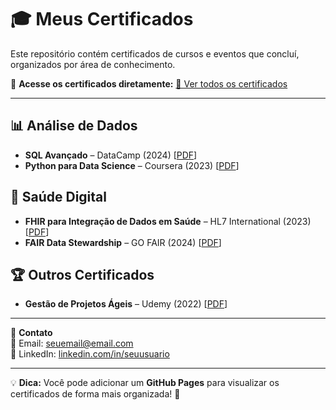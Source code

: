 # 🎓 Meus Certificados  

Este repositório contém certificados de cursos e eventos que concluí, organizados por área de conhecimento.  

📌 **Acesse os certificados diretamente:** [🔗 Ver todos os certificados](https://github.com/DiogoS10/Certificates)  

---

## 📊 Análise de Dados  
- **SQL Avançado** – DataCamp (2024) [[PDF](./certificates/SQL_Certificate.pdf)]  
- **Python para Data Science** – Coursera (2023) [[PDF](./certificates/Python_Data_Science.pdf)]  

## 🏥 Saúde Digital  
- **FHIR para Integração de Dados em Saúde** – HL7 International (2023) [[PDF](./certificates/FHIR_Certification.pdf)]  
- **FAIR Data Stewardship** – GO FAIR (2024) [[PDF](./certificates/FAIR_Certificate.pdf)]  

## 🏆 Outros Certificados  
- **Gestão de Projetos Ágeis** – Udemy (2022) [[PDF](./certificates/Agile_Management.pdf)]  

---

📢 **Contato**  
📧 Email: [seuemail@email.com](mailto:seuemail@email.com)  
🔗 LinkedIn: [linkedin.com/in/seuusuario](https://linkedin.com/in/seuusuario)  

---

💡 **Dica:** Você pode adicionar um **GitHub Pages** para visualizar os certificados de forma mais organizada! 🚀  
